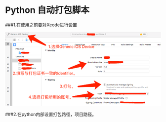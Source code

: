 # Python 自动打包脚本


###1.在使用之前要对Xcode进行设置

![image](https://github.com/AgoniNemo/autoBaleIpa/blob/master/0CD036F7.png)

###2.在python内部设置打包路径，项目路径。
